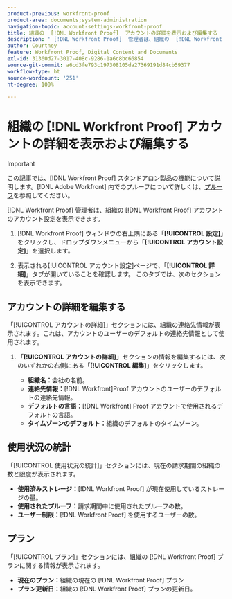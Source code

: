 ```yaml
---
product-previous: workfront-proof
product-area: documents;system-administration
navigation-topic: account-settings-workfront-proof
title: 組織の  [!DNL Workfront Proof]  アカウントの詳細を表示および編集する
description: ' [!DNL Workfront Proof]  管理者は、組織の  [!DNL Workfront Proof]  アカウントのアカウント設定を表示できます。'
author: Courtney
feature: Workfront Proof, Digital Content and Documents
exl-id: 31360d27-3017-408c-9286-1a6c8bc66854
source-git-commit: a6cd3fe793c197308105da27369191d84cb59377
workflow-type: ht
source-wordcount: '251'
ht-degree: 100%

---
```


# 組織の [!DNL Workfront Proof] アカウントの詳細を表示および編集する

>[!IMPORTANT]
>
>この記事では、[!DNL Workfront Proof] スタンドアロン製品の機能について説明します。[!DNL Adobe Workfront] 内でのプルーフについて詳しくは、[プルーフ](../../../review-and-approve-work/proofing/proofing.md)を参照してください。

[!DNL Workfront Proof] 管理者は、組織の [!DNL Workfront Proof] アカウントのアカウント設定を表示できます。

1. [!DNL Workfront Proof] ウィンドウの右上隅にある「**[!UICONTROL 設定]**」をクリックし、ドロップダウンメニューから「**[!UICONTROL アカウント設定]**」を選択します。

1. 表示される[!UICONTROL アカウント設定]ページで、「**[!UICONTROL 詳細]**」タブが開いていることを確認します。
このタブでは、次のセクションを表示できます。

## アカウントの詳細を編集する

「[!UICONTROL アカウントの詳細]」セクションには、組織の連絡先情報が表示されます。これは、アカウントのユーザーのデフォルトの連絡先情報として使用されます。

1. 「**[!UICONTROL アカウントの詳細]**」セクションの情報を編集するには、次のいずれかの右側にある「**[!UICONTROL 編集]**」をクリックします。

   * **組織名：**&#x200B;会社の名前。
   * **連絡先情報：**[!DNL Workfront]Proof アカウントのユーザーのデフォルトの連絡先情報。
   * **デフォルトの言語：**[!DNL Workfront] Proof アカウントで使用されるデフォルトの言語。
   * **タイムゾーンのデフォルト：**&#x200B;組織のデフォルトのタイムゾーン。

## 使用状況の統計

「[!UICONTROL 使用状況の統計]」セクションには、現在の請求期間の組織の数と限度が表示されます。

* **使用済みストレージ：**[!DNL Workfront Proof] が現在使用しているストレージの量。
* **使用されたプルーフ：**&#x200B;請求期間中に使用されたプルーフの数。
* **ユーザー制限：**[!DNL Workfront Proof] を使用するユーザーの数。

## プラン

「[!UICONTROL プラン]」セクションには、組織の [!DNL Workfront Proof] プランに関する情報が表示されます。

* **現在のプラン：**&#x200B;組織の現在の [!DNL Workfront Proof] プラン
* **プラン更新日：**&#x200B;組織の [!DNL Workfront Proof] プランの更新日。

